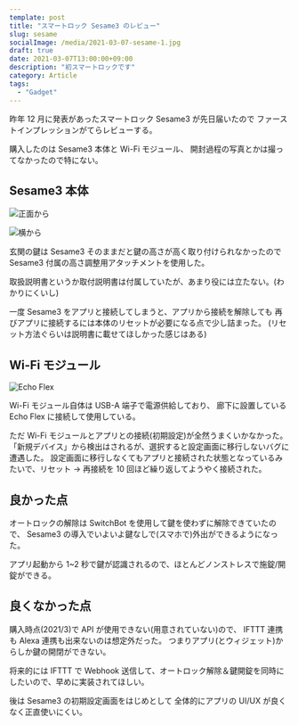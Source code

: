 ```yaml
---
template: post
title: "スマートロック Sesame3 のレビュー"
slug: sesame
socialImage: /media/2021-03-07-sesame-1.jpg
draft: true
date: 2021-03-07T13:00:00+09:00
description: "初スマートロックです"
category: Article
tags:
  - "Gadget"
---
```


昨年 12 月に発表があったスマートロック Sesame3 が先日届いたので
ファーストインプレッションがてらレビューする。

購入したのは Sesame3 本体と Wi-Fi モジュール、
開封過程の写真とかは撮ってなかったので特にない。

## Sesame3 本体

![正面から](/media/2021-03-07-sesame-1.jpg)

![横から](/media/2021-03-07-sesame-1.jpg)

玄関の鍵は Sesame3 そのままだと鍵の高さが高く取り付けられなかったので Sesame3 付属の高さ調整用アタッチメントを使用した。

取扱説明書というか取付説明書は付属していたが、あまり役には立たない。(わかりにくいし)

一度 Sesame3 をアプリと接続してしまうと、アプリから接続を解除しても
再びアプリに接続するには本体のリセットが必要になる点で少し詰まった。
(リセット方法ぐらいは説明書に載せてほしかった感じはある)

## Wi-Fi モジュール

![Echo Flex](/media/2021-03-07-sesame-wifi.jpg)

Wi-Fi モジュール自体は USB-A 端子で電源供給しており、
廊下に設置している Echo Flex に接続して使用している。

ただ Wi-Fi モジュールとアプリとの接続(初期設定)が全然うまくいかなかった。
「新規デバイス」から検出はされるが、選択すると設定画面に移行しないバグに遭遇した。
設定画面に移行しなくてもアプリと接続された状態となっているみたいで、リセット → 再接続を 10 回ほど繰り返してようやく接続された。

## 良かった点

オートロックの解除は SwitchBot を使用して鍵を使わずに解除できていたので、
Sesame3 の導入でいよいよ鍵なしで(スマホで)外出ができるようになった。

アプリ起動から 1~2 秒で鍵が認識されるので、ほとんどノンストレスで施錠/開錠ができる。

## 良くなかった点

購入時点(2021/3)で API が使用できない(用意されていない)ので、
IFTTT 連携も Alexa 連携も出来ないのは想定外だった。
つまりアプリ(とウィジェット)からしか鍵の開閉ができない。

将来的には IFTTT で Webhook 送信して、オートロック解除＆鍵開錠を同時にしたいので、早めに実装されてほしい。

後は Sesame3 の初期設定画面をはじめとして
全体的にアプリの UI/UX が良くなく正直使いにくい。
